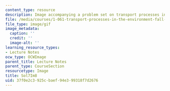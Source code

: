 ```yaml
---
content_type: resource
description: Image accompanying a problem set on transport processes in the environment.
file: /media/courses/1-061-transport-processes-in-the-environment-fall-2008/37f0e2c3925cbaef94e399318f7d2676_Sol7Im8.gif
file_type: image/gif
image_metadata:
  caption: ''
  credit: ''
  image-alt: ''
learning_resource_types:
- Lecture Notes
ocw_type: OCWImage
parent_title: Lecture Notes
parent_type: CourseSection
resourcetype: Image
title: Sol7Im8
uid: 37f0e2c3-925c-baef-94e3-99318f7d2676
---
```

